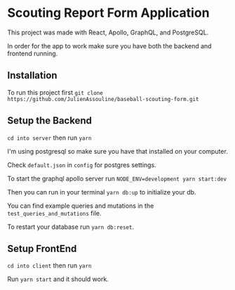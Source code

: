 # Scouting Report Form Application

This project was made with React, Apollo, GraphQL, and PostgreSQL.

In order for the app to work make sure you have both the backend and frontend running.

## Installation

To run this project first `git clone https://github.com/JulienAssouline/baseball-scouting-form.git`

## Setup the Backend

`cd into server` then run `yarn`

I'm using postgresql so make sure you have that installed on your computer.

Check `default.json` in `config` for postgres settings.

To start the graphql apollo server run `NODE_ENV=development yarn start:dev`

Then you can run in your terminal `yarn db:up` to initialize your db.

You can find example queries and mutations in the `test_queries_and_mutations` file.

To restart your database run `yarn db:reset`.

## Setup FrontEnd

`cd into client` then run `yarn`

Run `yarn start` and it should work. 


